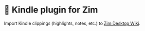 # :open_book: Kindle plugin for Zim

Import Kindle clippings (highlights, notes, etc.) to [Zim Desktop Wiki](https://zim-wiki.org/).


